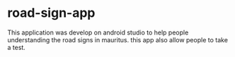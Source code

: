 # road-sign-app
This application was develop on android studio to help people understanding the road signs in mauritus. this app also allow people to take a 
test.
